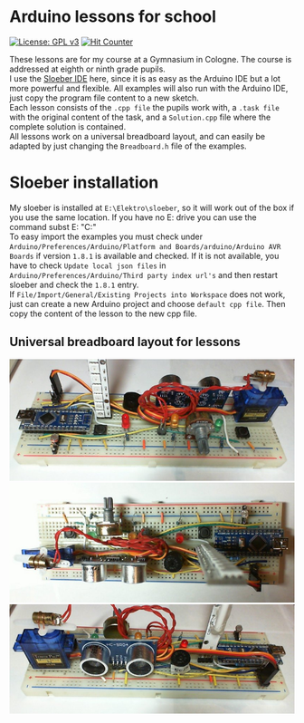 # Arduino lessons for school
[![License: GPL v3](https://img.shields.io/badge/License-GPLv3-blue.svg)](https://www.gnu.org/licenses/gpl-3.0)
[![Hit Counter](https://hitcounter.pythonanywhere.com/count/tag.svg?url=https%3A%2F%2Fgithub.com%2FArminJo%2FArduino-Lessons-for-School)](https://github.com/brentvollebregt/hit-counter)

These lessons are for my course at a Gymnasium in Cologne. The course is addressed at eighth or ninth grade pupils.<br/> 
I use the [Sloeber IDE](http://eclipse.baeyens.it/) here, since it is as easy as the Arduino IDE but a lot more powerful and flexible.
All examples will also run with the Arduino IDE, just copy the program file content to a new sketch.<br/> 
Each lesson consists of the `.cpp file` the pupils work with, a `.task file` with the original content of the task, and a `Solution.cpp` file where the complete solution is contained.<br/>
All lessons work on a universal breadboard layout, and can easily be adapted by just changing the `Breadboard.h` file of the examples.

# Sloeber installation
My sloeber is installed at `E:\Elektro\sloeber`, so it will work out of the box if you use the same location. If you have no E: drive you can use the command subst E: "C:<Path to sloeber root directory>"<br/>
To easy import the examples you must check under `Arduino/Preferences/Arduino/Platform and Boards/arduino/Arduino AVR Boards` if version `1.8.1` is available and checked.
If it is not available, you have to check `Update local json files` in `Arduino/Preferences/Arduino/Third party index url's` and then restart sloeber and check the `1.8.1` entry.<br/>
If `File/Import/General/Existing Projects into Workspace` does not work, just can create a new Arduino project and choose `default cpp file`. Then copy the content of the lesson to the new cpp file.

## Universal breadboard layout for lessons
![Universal breadboard front](https://github.com/ArminJo/Arduino-Lessons-for-School/blob/master/Media/Breadboard_Front.jpg)
![Universal breadboard top](https://github.com/ArminJo/Arduino-Lessons-for-School/blob/master/Media/Breadboard_Top.jpg)
![Universal breadboard back](https://github.com/ArminJo/Arduino-Lessons-for-School/blob/master/Media/Breadboard_Back.jpg)
